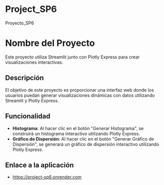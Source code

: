 # Project_SP6
Proyecto_SP6

# Nombre del Proyecto

Este proyecto utiliza Streamlit junto con Plotly Express para crear visualizaciones interactivas.

## Descripción

El objetivo de este proyecto es proporcionar una interfaz web donde los usuarios puedan generar visualizaciones dinámicas con datos utilizando Streamlit y Plotly Express.

## Funcionalidad

- **Histograma**: Al hacer clic en el botón "Generar Histograma", se construirá un histograma interactivo utilizando Plotly Express.
- **Gráfico de Dispersión**: Al hacer clic en el botón "Generar Gráfico de Dispersión", se generará un gráfico de dispersión interactivo utilizando Plotly Express.

## Enlace a la aplicación
- https://project-sp6.onrender.com


